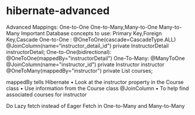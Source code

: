 # hibernate-advanced

Advanced Mappings:
   One-to-One
   One-to-Many,Many-to-One
   Many-to-Many
Important Database concepts to use:   Primary Key,Foreign Key,Cascade 
One-to-One :
           @OneToOne(cascade=CascadeType.ALL)
           @JoinColumn(name=“instructor_detail_id")
          private InstructorDetail instructorDetail;
One-to-One(bidirectional):
          @OneToOne(mappedBy="instructorDetail")
One-To-Many:
          @ManyToOne
          @JoinColumn(name="instructor_id")
          private Instructor instructor
      @OneToMany(mappedBy="instructor")
private List<Course> courses;

mappedBy tells Hibernate
• Look at the instructor property in the Course class
• Use information from the Course class @JoinColumn
• To help find associated courses for instructor

Do Lazy fetch instead of Eager Fetch in One-to-Many and Many-to-Many
